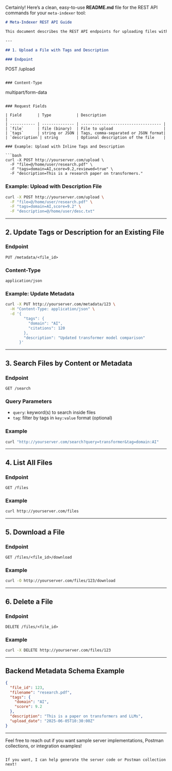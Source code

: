 Certainly! Here’s a clean, easy-to-use **README.md** file for the REST API commands for your `meta-indexer` tool:

```markdown
# Meta-Indexer REST API Guide

This document describes the REST API endpoints for uploading files with tags and descriptions, updating metadata, searching, listing, downloading, and deleting files.

---

## 1. Upload a File with Tags and Description

### Endpoint
```

POST /upload

```

### Content-Type
```

multipart/form-data

````

### Request Fields

| Field       | Type           | Description                           |
| ----------- | -------------- | ----------------------------------- |
| `file`      | file (binary)  | File to upload                      |
| `tags`      | string or JSON | Tags, comma-separated or JSON format|
| `description`| string        | Optional description of the file    |

### Example: Upload with Inline Tags and Description

```bash
curl -X POST http://yourserver.com/upload \
  -F "file=@/home/user/research.pdf" \
  -F "tags=domain=AI,score=9.2,reviewed=true" \
  -F "description=This is a research paper on transformers."
````

### Example: Upload with Description File

```bash
curl -X POST http://yourserver.com/upload \
  -F "file=@/home/user/research.pdf" \
  -F "tags=domain=AI,score=9.2" \
  -F "description=@/home/user/desc.txt"
```

---

## 2. Update Tags or Description for an Existing File

### Endpoint

```
PUT /metadata/<file_id>
```

### Content-Type

```
application/json
```

### Example: Update Metadata

```bash
curl -X PUT http://yourserver.com/metadata/123 \
  -H "Content-Type: application/json" \
  -d '{
        "tags": {
          "domain": "AI",
          "citations": 120
        },
        "description": "Updated transformer model comparison"
      }'
```

---

## 3. Search Files by Content or Metadata

### Endpoint

```
GET /search
```

### Query Parameters

* `query`: keyword(s) to search inside files
* `tag`: filter by tags in `key:value` format (optional)

### Example

```bash
curl "http://yourserver.com/search?query=transformer&tag=domain:AI"
```

---

## 4. List All Files

### Endpoint

```
GET /files
```

### Example

```bash
curl http://yourserver.com/files
```

---

## 5. Download a File

### Endpoint

```
GET /files/<file_id>/download
```

### Example

```bash
curl -O http://yourserver.com/files/123/download
```

---

## 6. Delete a File

### Endpoint

```
DELETE /files/<file_id>
```

### Example

```bash
curl -X DELETE http://yourserver.com/files/123
```

---

## Backend Metadata Schema Example

```json
{
  "file_id": 123,
  "filename": "research.pdf",
  "tags": {
    "domain": "AI",
    "score": 9.2
  },
  "description": "This is a paper on transformers and LLMs",
  "upload_date": "2025-06-05T10:30:00Z"
}
```

---

Feel free to reach out if you want sample server implementations, Postman collections, or integration examples!

```

If you want, I can help generate the server code or Postman collection next!
```
